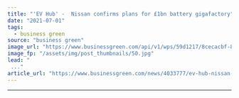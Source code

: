 ```yaml
---
title: "'EV Hub' -  Nissan confirms plans for £1bn battery gigafactory"
date: "2021-07-01"
tags: 
  - business green
source: "business green"
image_url: "https://www.businessgreen.com/api/v1/wps/59d1217/8cecacbf-8d51-418e-a6fc-ffc0aaa7f4ff/5/Teaser-image-source-185x114.jpg"
image_fp: "/assets/img/post_thumbnails/50.jpg"
lead: "
 ..."
article_url: "https://www.businessgreen.com/news/4033777/ev-hub-nissan-confirms-plans-gbp1bn-battery-gigafactory"
---
```


---

